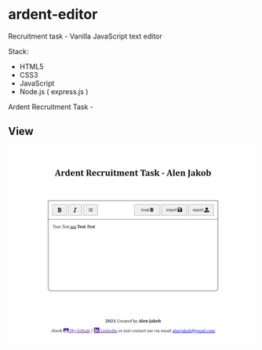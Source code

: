 # ardent-editor
Recruitment task - Vanilla JavaScript text editor

Stack:
- HTML5
- CSS3
- JavaScript
- Node.js ( express.js )

Ardent Recruitment Task - 

## View
![project photo](/img-project.png)
